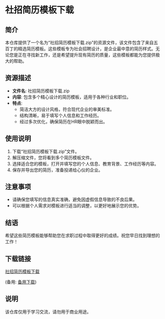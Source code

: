 # 社招简历模板下载

## 简介
本仓库提供了一个名为“社招简历模板下载.zip”的资源文件，该文件包含了来自五百丁的精选简历模板。这些模板专为社会招聘设计，是企业最中意的简历样式。无论您是正在寻找新工作，还是希望提升现有简历的质量，这些模板都能为您提供极大的帮助。

## 资源描述
- **文件名**: 社招简历模板下载.zip
- **内容**: 包含多个精心设计的简历模板，适用于各种行业和职位。
- **特点**:
  - 简洁大方的设计风格，符合现代企业的审美标准。
  - 结构清晰，易于填写个人信息和工作经历。
  - 经过多次优化，确保简历在HR眼中脱颖而出。

## 使用说明
1. 下载“社招简历模板下载.zip”文件。
2. 解压缩文件，您将看到多个简历模板文件。
3. 选择适合您的模板，打开并填写您的个人信息、教育背景、工作经历等内容。
4. 保存并导出您的简历，准备投递给心仪的企业。

## 注意事项
- 请确保您填写的信息真实准确，避免因虚假信息导致的不良后果。
- 可以根据个人需求对模板进行适当的调整，以更好地展示您的优势。

## 结语
希望这些简历模板能够帮助您在求职过程中取得更好的成绩。祝您早日找到理想的工作！

## 下载链接
[社招简历模板下载](https://pan.quark.cn/s/c742a8e5e587) 

(备用: [备用下载](https://pan.baidu.com/s/1wjPokQotR8DrdcYyFVSy2Q?pwd=1234))

## 说明

该仓库仅用于学习交流，请勿用于商业用途。
